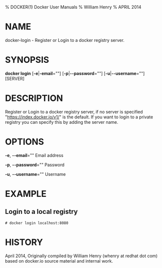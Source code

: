 % DOCKER(1) Docker User Manuals
% William Henry
% APRIL 2014
# NAME
docker-login - Register or Login to a docker registry server.

# SYNOPSIS
**docker login** [**-e**|**-email**=""] [**-p**|**--password**=""]
 [**-u**|**--username**=""] [SERVER]

# DESCRIPTION
Register or Login to a docker registry server, if no server is
specified "https://index.docker.io/v1/" is the default. If you want to
login to a private registry you can specify this by adding the server name.

# OPTIONS
**-e**, **--email**=""
   Email address

**-p**, **--password**=""
   Password

**-u**, **--username**=""
   Username

# EXAMPLE

## Login to a local registry

    # docker login localhost:8080

# HISTORY
April 2014, Originally compiled by William Henry (whenry at redhat dot com)
based on docker.io source material and internal work.

